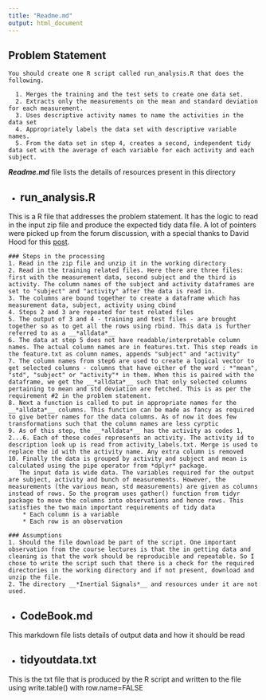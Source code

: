 ```yaml
---
title: "Readme.md"
output: html_document
---
```

## Problem Statement
```
You should create one R script called run_analysis.R that does the following.

  1. Merges the training and the test sets to create one data set.
  2. Extracts only the measurements on the mean and standard deviation for each measurement. 
  3. Uses descriptive activity names to name the activities in the data set
  4. Appropriately labels the data set with descriptive variable names. 
  5. From the data set in step 4, creates a second, independent tidy data set with the average of each variable for each activity and each subject.
```

*__Readme.md__* file lists the details of resources present in this directory

* ## run_analysis.R
This is a R file that addresses the problem statement. It has the logic to read in the input zip file and produce the expected tidy data file.
A lot of pointers were picked up from the forum discussion, with a special thanks to David Hood for this [post](https://class.coursera.org/getdata-013/forum/thread?thread_id=31). 
    
    ### Steps in the processing
    1. Read in the zip file and unzip it in the working directory
    2. Read in the training related files. Here there are three files: first with the measurement data, second subject and the third is activity. The column names of the subject and activity dataframes are set to "subject" and "activity" after the data is read in.
    3. The columns are bound together to create a dataframe which has measurement data, subject, activity using cbind
    4. Steps 2 and 3 are repeated for test related files
    5. The output of 3 and 4 - training and test files - are brought together so as to get all the rows using rbind. This data is further referred to as a __*alldata*__
    6. The data at step 5 does not have readable/interpretable column names. The actual column names are in features.txt. This step reads in the feature.txt as column names, appends "subject" and "activity" 
    7. The column names from step6 are used to create a logical vector to get selected columns - columns that have either of the word : *"mean", "std", "subject" or "activity"* in them. When this is paired with the dataframe, we get the __*alldata*__ such that only selected columns pertaining to mean and std deviation are fetched. This is as per the requirement #2 in the problem statement.
    8. Next a function is called to put in appropriate names for the __*alldata*__ columns. This function can be made as fancy as required to give better names for the data columns. As of now it does few transformations such that the column names are less cyrptic
    9. As of this step, the __*alldata*__ has the activity as codes 1, 2...6. Each of these codes represents an activity. The activity id to description look up is read from activity_labels.txt. Merge is used to replace the id with the activity name. Any extra column is removed
    10. Finally the data is grouped by activity and subject and mean is calculated using the pipe operator from *dplyr* package.
       The input data is wide data. The variables required for the output are subject, activity and bunch of measurements. However, the measurements (the various mean, std measurements) are given as columns instead of rows. So the program uses gather() function from tidyr package to move the columns into observations and hence rows. This satisfies the two main important requirements of tidy data
        * Each column is a variable
        * Each row is an observation
    
    ### Assumptions
    1. Should the file download be part of the script. One important observation from the course lectures is that the in getting data and cleaning is that the work should be reproducible and repeatable. So I chose to write the script such that there is a check for the required directories in the working directory and if not present, download and unzip the file.
    2. The directory __*Inertial Signals*__ and resources under it are not used.

* ## CodeBook.md
This markdown file lists details of output data and how it should be read

* ## tidyoutdata.txt
This is the txt file that is produced by the R script and written to the file using write.table() with row.name=FALSE